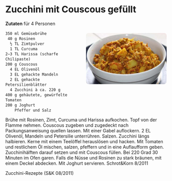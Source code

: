 Zucchini mit Couscous gefüllt
=================

<img align='right' style="margin:5ex 0 1ex 1em;border-radius:8px" width="50%" src="images/Alu-Gobi-Tomater.jpg">

**Zutaten** für 4 Personen
```
350 ml Gemüsebrühe
 40 g Rosinen
  ½ TL Zimtpulver
  1 TL Curcuma
2–3 TL Harissa (scharfe Chilipaste)
200 g Couscous
  4 EL Olivenöl
  3 EL gehackte Mandeln
  2 EL gehackte Petersilienblätter
  4 Zucchini à ca. 220 g
400 g gehäutete, gewürfelte Tomaten
200 g Joghurt
    Pfeffer und Salz 
```

Brühe mit Rosinen, Zimt, Curcuma und Harissa aufkochen. Topf von der Flamme nehmen. Couscous zugeben und zugedeckt nach Packungsanweisung quellen lassen. Mit einer Gabel auflockern. 2 EL Olivenöl, Mandeln und Petersilie unterrühren. Salzen.
Zucchini längs halbieren. Kerne mit einem Teelöffel herauslösen und hacken. Mit Tomaten und restlichem Öl mischen, salzen, pfeffern und in eine Auflaufform geben. Zucchinihälften darauf setzen und mit Couscous füllen.
Bei 220 Grad 30 Minuten im Ofen garen. Falls die Nüsse und Rosinen zu stark bräunen, mit einem Deckel abdecken. Mit Joghurt servieren.
Schrot&Korn 8/2011

Zucchini-Rezepte (S&K 08/2011)
